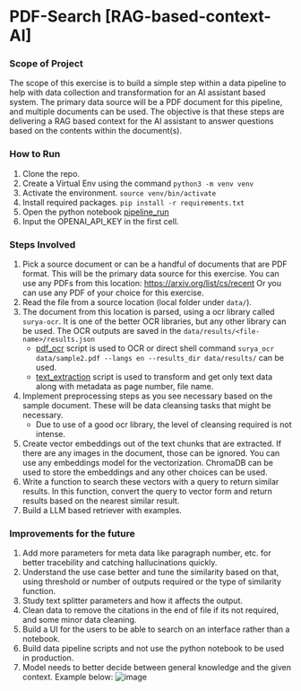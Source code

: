 # PDF-Search [RAG-based-context-AI]

### Scope of Project
The scope of this exercise is to build a simple step within a data pipeline to help with data collection and transformation for an AI assistant based system. The primary data source will be a PDF document for this pipeline, and multiple documents can be used. The objective is that these steps are delivering a RAG based context for the AI assistant to answer questions based on the contents within the document(s).

### How to Run 
1. Clone the repo.
2. Create a Virtual Env using the command `python3 -m venv venv`
3. Activate the environment. `source venv/bin/activate`
4. Install required packages. `pip install -r requirements.txt`
5. Open the python notebook [pipeline_run](https://github.com/Anshumank399/RAG-based-context-AI/blob/main/pipeline_run.ipynb)
6. Input the OPENAI_API_KEY in the first cell.

### Steps Involved

1. Pick a source document or can be a handful of documents that are PDF format. This will be the primary data source for this exercise. You can use any PDFs from this location: https://arxiv.org/list/cs/recent Or you can use any PDF of your
choice for this exercise.
2. Read the file from a source location (local folder under `data/`).
3. The document from this location is parsed, using a ocr library called `surya-ocr`. It is one of the better OCR libraries, but any other library can be used. The OCR outputs are saved in the `data/results/<file-name>/results.json`
   - [pdf_ocr](https://github.com/Anshumank399/RAG-based-context-AI/blob/main/pipeline/pdf_ocr.py) script is used to OCR or direct shell command `surya_ocr data/sample2.pdf --langs en --results_dir data/results/` can be used.
   - [text_extraction](https://github.com/Anshumank399/RAG-based-context-AI/blob/main/pipeline/text_extraction.py) script is used to transform and get only text data along with metadata as page number, file name. 
4. Implement preprocessing steps as you see necessary based on the sample document. These will be data cleansing tasks that might be necessary.
   - Due to use of a good ocr library, the level of cleansing required is not intense. 
5. Create vector embeddings out of the text chunks that are extracted. If there are any images in the document, those can be ignored. You can use any embeddings model for the vectorization. ChromaDB can be used to store the embeddings and any other choices can be used.
6. Write a function to search these vectors with a query to return similar results. In this function, convert the query to vector form and return results based on the nearest similar result.
7. Build a LLM based retriever with examples.

### Improvements for the future
1. Add more parameters for meta data like paragraph number, etc. for better tracebility and catching hallucinations quickly.
2. Understand the use case better and tune the similarity based on that, using threshold or number of outputs required or the type of similarity function. 
3. Study text splitter parameters and how it affects the output.
4. Clean data to remove the citations in the end of file if its not required, and some minor data cleaning.
5. Build a UI for the users to be able to search on an interface rather than a notebook.
6. Build data pipeline scripts and not use the python notebook to be used in production.
7. Model needs to better decide between general knowledge and the given context. Example below: 
   ![image](https://github.com/Anshumank399/RAG-based-context-AI/assets/21052254/2fc1b659-c799-4329-8980-1c13af93a41b)

